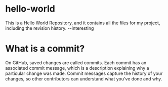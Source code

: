# hello-world
This is a Hello World Repository, and it contains all the files for my project, including the revision history. --interesting

# What is a commit?
On GitHub, saved changes are called commits. Each commit has an associated commit message, which is a description explaining why a particular change was made. Commit messages capture the history of your changes, so other contributors can understand what you’ve done and why.
